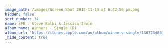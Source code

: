```yaml
---
image_path: /images/Screen Shot 2018-11-14 at 6.42.56 pm.png
hidden: false
sort_number: 34
name: SFR - Steve Balbi & Jessica Irwin
album_name: Winners - Single (D)
album_url: 'https://itunes.apple.com/au/album/winners-single/1367234861'
_hide_content: true
---
```


